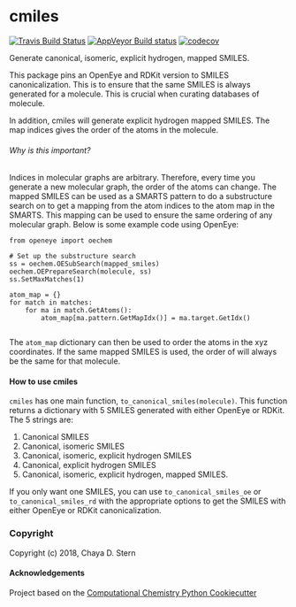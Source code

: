 cmiles
==============================
[//]: # (Badges)
[![Travis Build Status](https://travis-ci.org/REPLACE_WITH_OWNER_ACCOUNT/cmiles.png)](https://travis-ci.org/openforcefield/cmiles)
[![AppVeyor Build status](https://ci.appveyor.com/api/projects/status/REPLACE_WITH_APPVEYOR_LINK/branch/master?svg=true)](https://ci.appveyor.com/project/REPLACE_WITH_OWNER_ACCOUNT/cmiles/branch/master)
[![codecov](https://codecov.io/gh/openforcefield/cmiles/branch/master/graph/badge.svg)](https://codecov.io/gh/openforcefield/cmiles/branch/master)

Generate canonical, isomeric, explicit hydrogen, mapped SMILES.

This package pins an OpenEye and RDKit version to SMILES canonicalization.
This is to ensure that the same SMILES is always generated for a molecule.
This is crucial when curating databases of molecule. 

In addition, cmiles will generate explicit hydrogen mapped SMILES. The map
indices gives the order of the atoms in the molecule. 
######  Why is this important? 
Indices in molecular graphs are arbitrary. Therefore, every time you 
generate a new molecular graph, the order of the atoms can change. The 
mapped SMILES can be used as a SMARTS pattern to do a substructure search
on to get a mapping from the atom indices to the atom map in the SMARTS.
This mapping can be used to ensure the same ordering of any molecular 
graph. Below is some example code using OpenEye:

```
from openeye import oechem

# Set up the substructure search
ss = oechem.OESubSearch(mapped_smiles)
oechem.OEPrepareSearch(molecule, ss)
ss.SetMaxMatches(1)

atom_map = {}
for match in matches:
    for ma in match.GetAtoms():
        atom_map[ma.pattern.GetMapIdx()] = ma.target.GetIdx()
        
```

The `atom_map` dictionary can then be used to order the atoms in the xyz
coordinates. If the same mapped SMILES is used, the order of will always
be the same for that molecule.

#### How to use cmiles
`cmiles` has one main function, `to_canonical_smiles(molecule)`. This 
function returns a dictionary with 5 SMILES generated with either OpenEye
or RDKit. The 5 strings are:

1. Canonical SMILES
2. Canonical, isomeric SMILES
3. Canonical, isomeric, explicit hydrogen SMILES
4. Canonical, explicit hydrogen SMILES
5. Canonical, isomeric, explicit hydrogen, mapped SMILES.

If you only want one SMILES, you can use `to_canonical_smiles_oe` or 
`to_canonical_smiles_rd` with the appropriate options to get the SMILES
with either OpenEye or RDKit canonicalization.

### Copyright

Copyright (c) 2018, Chaya D. Stern


#### Acknowledgements
 
Project based on the 
[Computational Chemistry Python Cookiecutter](https://github.com/choderalab/cookiecutter-python-comp-chem)
